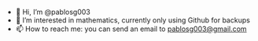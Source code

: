 - 👋 Hi, I’m @pablosg003
- 👀 I’m interested in mathematics, currently only using Github for backups
- 📫 How to reach me: you can send an email to pablosg003@gmail.com

<!---
pablosg003/pablosg003 is a ✨ special ✨ repository because its `README.md` (this file) appears on your GitHub profile.
You can click the Preview link to take a look at your changes.
--->

